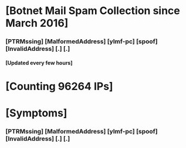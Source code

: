 # [Botnet Mail Spam Collection since March 2016]
### [PTRMssing] [MalformedAddress] [ylmf-pc] [spoof] [InvalidAddress] [.] [.]
#### [Updated every few hours]

# [Counting 96264 IPs]

# [Symptoms] 
###   [PTRMssing] [MalformedAddress] [ylmf-pc] [spoof] [InvalidAddress] [.] [.]
